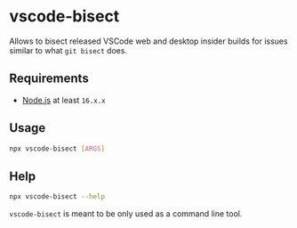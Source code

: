 # vscode-bisect
Allows to bisect released VSCode web and desktop insider builds for issues similar to what `git bisect` does.

## Requirements

- [Node.js](https://nodejs.org/en/) at least `16.x.x`

## Usage

```sh
npx vscode-bisect [ARGS]
```

## Help

```sh
npx vscode-bisect --help
```

`vscode-bisect` is meant to be only used as a command line tool.
